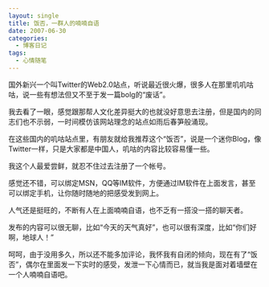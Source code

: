 ```yaml
---
layout: single
title: 饭否，一群人的喃喃自语
date: 2007-06-30
categories:
  - 博客日记
tags:
  - 心情随笔
---
```


国外新兴一个叫Twitter的Web2.0站点，听说最近很火爆，很多人在那里叽叽咕咕，说一些有想法但又不至于发一篇bolg的“废话”。

我去看了一眼，感觉跟那帮人文化差异挺大的也就没好意思去注册，但是国内的同志们也不示弱，一时间模仿该网站理念的站点如雨后春笋般涌现。

在这些国内的叽咕站点里，有朋友就给我推荐这个“饭否”，说是一个迷你Blog，像Twitter一样，只是大家都是中国人，叽咕的内容比较容易懂一些。

我这个人最爱尝鲜，就忍不住过去注册了一个帐号。

感觉还不错，可以绑定MSN，QQ等IM软件，方便通过IM软件在上面发言，甚至可以绑定手机，让你随时随地的把感受发到网上。

人气还是挺旺的，不断有人在上面喃喃自语，也不乏有一搭没一搭的聊天者。

发布的内容可以很无聊，比如“今天的天气真好”，也可以很有深度，比如“你们好啊，地球人！”

呵呵，由于没用多久，所以还不能多加评论，我怀我有自闭的倾向，现在有了“饭否”，偶尔在里面发一下实时的感受，发泄一下心情而已，就当我是面对着墙壁在一个人喃喃自语吧。

